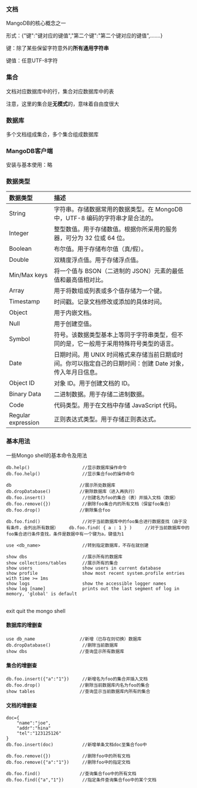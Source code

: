 
### 文档

MangoDB的核心概念之一

形式：{"键":"键对应的键值","第二个键":"第二个键对应的键值",.......}

键：除了某些保留字符意外的**所有通用字符串**

键值：任意UTF-8字符

### 集合

文档对应数据库中的行，集合对应数据库中的表

注意，这里的集合是**无模式**的，意味着自由度很大

### 数据库

多个文档组成集合，多个集合组成数据库

### MangoDB客户端

安装与基本使用：略

### 数据类型

| 数据类型           | 描述                                                         |
| :----------------- | :----------------------------------------------------------- |
| String             | 字符串。存储数据常用的数据类型。在 MongoDB 中，UTF-8 编码的字符串才是合法的。 |
| Integer            | 整型数值。用于存储数值。根据你所采用的服务器，可分为 32 位或 64 位。 |
| Boolean            | 布尔值。用于存储布尔值（真/假）。                            |
| Double             | 双精度浮点值。用于存储浮点值。                               |
| Min/Max keys       | 将一个值与 BSON（二进制的 JSON）元素的最低值和最高值相对比。 |
| Array              | 用于将数组或列表或多个值存储为一个键。                       |
| Timestamp          | 时间戳。记录文档修改或添加的具体时间。                       |
| Object             | 用于内嵌文档。                                               |
| Null               | 用于创建空值。                                               |
| Symbol             | 符号。该数据类型基本上等同于字符串类型，但不同的是，它一般用于采用特殊符号类型的语言。 |
| Date               | 日期时间。用 UNIX 时间格式来存储当前日期或时间。你可以指定自己的日期时间：创建 Date 对象，传入年月日信息。 |
| Object ID          | 对象 ID。用于创建文档的 ID。                                 |
| Binary Data        | 二进制数据。用于存储二进制数据。                             |
| Code               | 代码类型。用于在文档中存储 JavaScript 代码。                 |
| Regular expression | 正则表达式类型。用于存储正则表达式。                         |

### 基本用法

一些Mongo shell的基本命令及用法

    db.help()               	 //显示数据库操作命令
    db.foo.help()                //显示集合foo的操作命令
    
    db             			    //展示所处数据库
    db.dropDatabase()			//删除数据库（进入再执行）
    db.foo.insert()      	     //创建名为foo的集合（表）并插入文档（数据）	             
    db.foo.remove({})            //删除foo集合内的所有文档（保留foo集合）
    db.foo.drop()				//删除集合foo
    
    db.foo.find()                //对于当前数据库中的foo集合进行数据查找（由于没有条件，会列出所有数据）    db.foo.find( { a : 1 } )     //对于当前数据库中的foo集合进行条件查找，条件是数据中有一个键为a，键值为1
    
    use <db_name>                //转到指定数据库，不存在就创建
    
    show dbs                     //展示所有的数据库
    show collections/tables	     //展示所有的集合
    show users                   show users in current database
    show profile                 show most recent system.profile entries with time >= 1ms
    show logs                    show the accessible logger names
    show log [name]              prints out the last segment of log in memory, 'global' is default


​    
​    exit                         quit the mongo shell
#### 数据库的增删查

```
use db_name					//新增（已存在则切换）数据库
db.dropDatabase()		     //删除当前数据库
show dbs				    //查询显示所有数据库
```

#### 集合的增删查

```
db.foo.insert({"a":"1"})	 //新增名为foo的集合并插入文档
db.foo.drop()			    //删除当前数据库内名为foo的集合
show tables				    //查询显示当前数据库内所有的集合
```

#### 文档的增删查

```
doc={
	"name":"joe",
	"addr":"hina"
	"tel":"123125126"
}
db.foo.insert(doc)	         //新增单条文档doc至集合foo中

db.foo.remove({})     		 //删除foo中的所有文档
db.foo.remove({"a":"1"})	 //删除foo中的指定文档

db.foo.find()				//查询集合foo中的所有文档
db.foo.find({"a","1"})   	 //指定条件查询集合foo中的某个文档
```

<!--20190705-->

